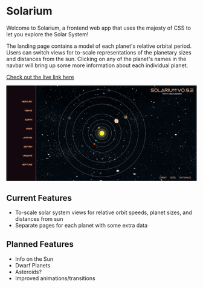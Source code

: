# Solarium

Welcome to Solarium, a frontend web app that uses the majesty of CSS to let you explore the Solar System!

The landing page contains a model of each planet's relative orbital period.  Users can switch views for to-scale representations of the planetary sizes and distances from the sun.  Clicking on any of the planet's names in the navbar will bring up some more information about each individual planet.

[Check out the live link here](https://main.d3r14dsa2y4rzh.amplifyapp.com/)

![Preview](https://github.com/ChristoGrab/solarium/blob/main/public/Solarium-0.9.2-main.jpg)

## Current Features

- To-scale solar system views for relative orbit speeds, planet sizes, and distances from sun
- Separate pages for each planet with some extra data

## Planned Features

- Info on the Sun
- Dwarf Planets
- Asteroids?
- Improved animations/transitions
